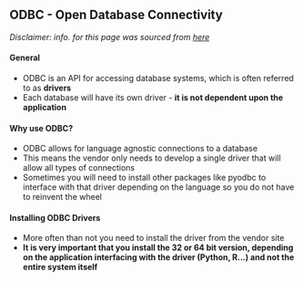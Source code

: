 ## ODBC - Open Database Connectivity

*Disclaimer: info. for this page was sourced from [here](https://www.youtube.com/watch?v=VkMXJvaWeTE)*

#### General
- ODBC is an API for accessing database systems, which is often referred to as **drivers**
- Each database will have its own driver - **it is not dependent upon the application**

#### Why use ODBC?
- ODBC allows for language agnostic connections to a database
- This means the vendor only needs to develop a single driver that will allow all types of connections
- Sometimes you will need to install other packages like pyodbc to interface with that driver
depending on the language so you do not have to reinvent the wheel

#### Installing ODBC Drivers
- More often than not you need to install the driver from the vendor site
- **It is very important that you install the 32 or 64 bit version, depending on the application
interfacing with the driver (Python, R...) and not the entire system itself**
